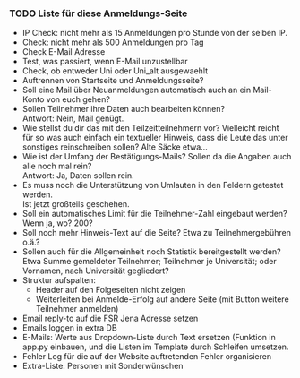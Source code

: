 ### TODO Liste für diese Anmeldungs-Seite

* IP Check: nicht mehr als 15 Anmeldungen pro Stunde von der selben IP.
* Check: nicht mehr als 500 Anmeldungen pro Tag
* Check E-Mail Adresse
* Test, was passiert, wenn E-Mail unzustellbar
* Check, ob entweder Uni oder Uni_alt ausgewaehlt
* Auftrennen von Startseite und Anmeldungsseite?
* Soll eine Mail über Neuanmeldungen automatisch auch an ein Mail-Konto von euch gehen?
* Sollen Teilnehmer ihre Daten auch bearbeiten können?  
  Antwort: Nein, Mail genügt.
* Wie stellst du dir das mit den Teilzeitteilnehmern vor? Vielleicht reicht für so was auch einfach ein textueller Hinweis, dass die Leute das unter sonstiges reinschreiben sollen? Alte Säcke etwa…
* Wie ist der Umfang der Bestätigungs-Mails? Sollen da die Angaben auch alle noch mal rein?  
  Antwort: Ja, Daten sollen rein.
* Es muss noch die Unterstützung von Umlauten in den Feldern getestet werden.  
  Ist jetzt großteils geschehen.
* Soll ein automatisches Limit für die Teilnehmer-Zahl eingebaut werden? Wenn ja, wo? 200?
* Soll noch mehr Hinweis-Text auf die Seite? Etwa zu Teilnehmergebühren o.ä.?
* Sollen auch für die Allgemeinheit noch Statistik bereitgestellt werden? Etwa Summe gemeldeter Teilnehmer; Teilnehmer je Universität;  oder  Vornamen, nach Universität gegliedert?
* Struktur aufspalten:
  * Header auf den Folgeseiten nicht zeigen
  * Weiterleiten bei Anmelde-Erfolg auf andere Seite (mit Button weitere Teilnehmer anmelden)
* Email reply-to auf die FSR Jena Adresse setzen
* Emails loggen in extra DB
* E-Mails: Werte aus Dropdown-Liste durch Text ersetzen (Funktion in app.py einbauen, und die Listen im Template durch Schleifen umsetzen.
* Fehler Log für die auf der Website auftretenden Fehler organisieren
* Extra-Liste: Personen mit Sonderwünschen
